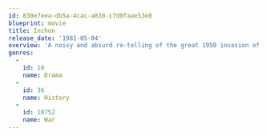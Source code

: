 ```yaml
---
id: 830e7eea-db5a-4cac-a830-c7d0faae53e8
blueprint: movie
title: Inchon
release_date: '1981-05-04'
overview: 'A noisy and absurd re-telling of the great 1950 invasion of Inchon during the Korean War which was masterminded by General Douglas MacArthur.'
genres:
  -
    id: 18
    name: Drama
  -
    id: 36
    name: History
  -
    id: 10752
    name: War
---
```

